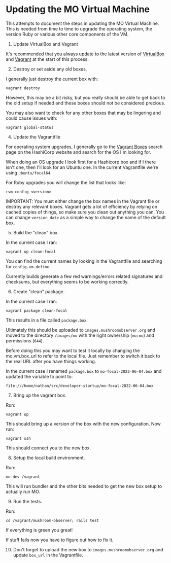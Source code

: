 Updating the MO Virtual Machine
=========================================================

This attempts to document the steps in updating the MO Virtual
Machine.  This is needed from time to time to upgrade the operating
system, the version Ruby or various other core components of the VM.

1) Update VirtualBox and Vagrant

It's recommended that you always update to the latest version of
[VirtualBox](https://www.virtualbox.org/wiki/Downloads) and [Vagrant](https://developer.hashicorp.com/vagrant/downloads) at the start of this process.

2) Destroy or set aside any old boxes.

I generally just destroy the current box with:

    vagrant destroy

However, this may be a bit risky, but you really should be able to get
back to the old setup if needed and these boxes should not be considered
precious.

You may also want to check for any other boxes that may be lingering
and could cause issues with:

    vagrant global-status

4) Update the Vagrantfile

For operating system upgrades, I generally go to the [Vagrant Boxes](https://app.vagrantup.com/boxes/search)
search page on the HashiCorp website and search for the OS I'm looking
for.

When doing an OS upgrade I look first for a Hashicorp box and if I there
isn't one, then I'll look for an Ubuntu one.  In the current
Vagrantfile we're using `ubuntu/focal64`.

For Ruby upgrades you will change the list that looks like:

    rvm config <version>

IMPORTANT: You must either change the box names in the Vagrant file or
destroy any relevant boxes.  Vagrant gets a lot of efficiency by
relying on cached copies of things, so make sure you clean out anything
you can.  You can change `version_date` as a simple way to change the
name of the default box.

5) Build the "clean" box.

In the current case I ran:

    vagrant up clean-focal

You can find the current names by looking in the Vagrantfile and searching
for `config.vm.define`.

Currently builds generate a few red warnings/errors related signatures and
checksums, but everything seems to be working correctly.

6) Create "clean" package.

In the current case I ran:

    vagrant package clean-focal

This results in a file called `package.box`.

Ultimately this should be uploaded to `images.mushroomobserver.org` and
moved to the directory `/images/mo` with the right ownership (`mo:mo`) and
permissions (`644`).

Before doing this you may want to test it locally by changing the
mo.vm.box_url to refer to the local file.  Just remember to
switch it back to the real URL after you have things working.

In the current case I renamed `package.box` to `mo-focal-2022-06-04.box` and updated
the variable to point to:

    file:///home/nathan/src/developer-startup/mo-focal-2022-06-04.box

7) Bring up the vagrant box.

Run:

    vagrant up

This should bring up a version of the box with the new configuration. Now run:

    vagrant ssh

This should connect you to the new box.

8) Setup the local build environment.

Run:

    mo-dev /vagrant

This will run bundler and the other bits needed to get the new box
setup to actually run MO.

9) Run the tests.

Run:

    cd /vagrant/mushroom-observer; rails test

If everything is green you great!

If stuff fails now you have to figure out how to fix it.

10) Don't forget to upload the new box to `images.mushroomobserver.org`
and update `box_url` in the Vagrantfile.
